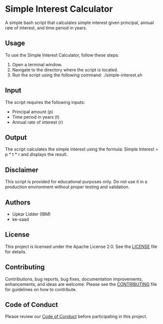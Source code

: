 # Simple Interest Calculator

A simple bash script that calculates simple interest given principal, annual rate of interest, and time period in years.

## Usage

To use the Simple Interest Calculator, follow these steps:

1. Open a terminal window.
2. Navigate to the directory where the script is located.
3. Run the script using the following command: ./simple-interest.sh
   

## Input

The script requires the following inputs:

- Principal amount (p)
- Time period in years (t)
- Annual rate of interest (r)

## Output

The script calculates the simple interest using the formula: 
Simple Interest = p * t * r
and displays the result.

## Disclaimer

This script is provided for educational purposes only. Do not use it in a production environment without proper testing and validation.

## Authors

- Upkar Lidder (IBM)
- ke-saad

## License

This project is licensed under the Apache License 2.0. See the [LICENSE](LICENSE) file for details.

## Contributing

Contributions, bug reports, bug fixes, documentation improvements, enhancements, and ideas are welcome. Please see the [CONTRIBUTING](CONTRIBUTING.md) file for guidelines on how to contribute.

## Code of Conduct

Please review our [Code of Conduct](CODE_OF_CONDUCT.md) before participating in this project.


